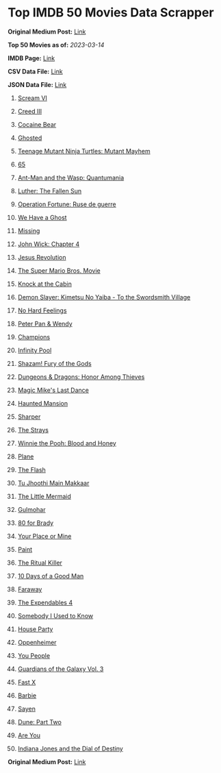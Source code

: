 # Top IMDB 50 Movies Data Scrapper

**Original Medium Post:** [Link](https://medium.com/@nishantsahoo/which-movie-should-i-watch-5c83a3c0f5b1) 

**Top 50 Movies as of:** _2023-03-14_

**IMDB Page:** [Link](http://www.imdb.com/search/title?release_date=2023,2023&title_type=feature)

**CSV Data File:** [Link](/Data/data.csv)

**JSON Data File:** [Link](/Data/data.json)

1. [Scream VI](https://www.imdb.com/title/tt17663992/?ref_=adv_li_tt)

2. [Creed III](https://www.imdb.com/title/tt11145118/?ref_=adv_li_tt)

3. [Cocaine Bear](https://www.imdb.com/title/tt14209916/?ref_=adv_li_tt)

4. [Ghosted](https://www.imdb.com/title/tt15326988/?ref_=adv_li_tt)

5. [Teenage Mutant Ninja Turtles: Mutant Mayhem](https://www.imdb.com/title/tt8589698/?ref_=adv_li_tt)

6. [65](https://www.imdb.com/title/tt12261776/?ref_=adv_li_tt)

7. [Ant-Man and the Wasp: Quantumania](https://www.imdb.com/title/tt10954600/?ref_=adv_li_tt)

8. [Luther: The Fallen Sun](https://www.imdb.com/title/tt3155298/?ref_=adv_li_tt)

9. [Operation Fortune: Ruse de guerre](https://www.imdb.com/title/tt7985704/?ref_=adv_li_tt)

10. [We Have a Ghost](https://www.imdb.com/title/tt7798604/?ref_=adv_li_tt)

11. [Missing](https://www.imdb.com/title/tt10855768/?ref_=adv_li_tt)

12. [John Wick: Chapter 4](https://www.imdb.com/title/tt10366206/?ref_=adv_li_tt)

13. [Jesus Revolution](https://www.imdb.com/title/tt10098448/?ref_=adv_li_tt)

14. [The Super Mario Bros. Movie](https://www.imdb.com/title/tt6718170/?ref_=adv_li_tt)

15. [Knock at the Cabin](https://www.imdb.com/title/tt15679400/?ref_=adv_li_tt)

16. [Demon Slayer: Kimetsu No Yaiba - To the Swordsmith Village](https://www.imdb.com/title/tt26537229/?ref_=adv_li_tt)

17. [No Hard Feelings](https://www.imdb.com/title/tt15671028/?ref_=adv_li_tt)

18. [Peter Pan & Wendy](https://www.imdb.com/title/tt5635026/?ref_=adv_li_tt)

19. [Champions](https://www.imdb.com/title/tt15339570/?ref_=adv_li_tt)

20. [Infinity Pool](https://www.imdb.com/title/tt10365998/?ref_=adv_li_tt)

21. [Shazam! Fury of the Gods](https://www.imdb.com/title/tt10151854/?ref_=adv_li_tt)

22. [Dungeons & Dragons: Honor Among Thieves](https://www.imdb.com/title/tt2906216/?ref_=adv_li_tt)

23. [Magic Mike's Last Dance](https://www.imdb.com/title/tt16280138/?ref_=adv_li_tt)

24. [Haunted Mansion](https://www.imdb.com/title/tt1695843/?ref_=adv_li_tt)

25. [Sharper](https://www.imdb.com/title/tt12573454/?ref_=adv_li_tt)

26. [The Strays](https://www.imdb.com/title/tt16437278/?ref_=adv_li_tt)

27. [Winnie the Pooh: Blood and Honey](https://www.imdb.com/title/tt19623240/?ref_=adv_li_tt)

28. [Plane](https://www.imdb.com/title/tt5884796/?ref_=adv_li_tt)

29. [The Flash](https://www.imdb.com/title/tt0439572/?ref_=adv_li_tt)

30. [Tu Jhoothi Main Makkaar](https://www.imdb.com/title/tt8672856/?ref_=adv_li_tt)

31. [The Little Mermaid](https://www.imdb.com/title/tt5971474/?ref_=adv_li_tt)

32. [Gulmohar](https://www.imdb.com/title/tt18951176/?ref_=adv_li_tt)

33. [80 for Brady](https://www.imdb.com/title/tt18079362/?ref_=adv_li_tt)

34. [Your Place or Mine](https://www.imdb.com/title/tt12823454/?ref_=adv_li_tt)

35. [Paint](https://www.imdb.com/title/tt14472156/?ref_=adv_li_tt)

36. [The Ritual Killer](https://www.imdb.com/title/tt13141250/?ref_=adv_li_tt)

37. [10 Days of a Good Man](https://www.imdb.com/title/tt23334464/?ref_=adv_li_tt)

38. [Faraway](https://www.imdb.com/title/tt18747542/?ref_=adv_li_tt)

39. [The Expendables 4](https://www.imdb.com/title/tt3291150/?ref_=adv_li_tt)

40. [Somebody I Used to Know](https://www.imdb.com/title/tt15333984/?ref_=adv_li_tt)

41. [House Party](https://www.imdb.com/title/tt8005118/?ref_=adv_li_tt)

42. [Oppenheimer](https://www.imdb.com/title/tt15398776/?ref_=adv_li_tt)

43. [You People](https://www.imdb.com/title/tt14826022/?ref_=adv_li_tt)

44. [Guardians of the Galaxy Vol. 3](https://www.imdb.com/title/tt6791350/?ref_=adv_li_tt)

45. [Fast X](https://www.imdb.com/title/tt5433140/?ref_=adv_li_tt)

46. [Barbie](https://www.imdb.com/title/tt1517268/?ref_=adv_li_tt)

47. [Sayen](https://www.imdb.com/title/tt19869024/?ref_=adv_li_tt)

48. [Dune: Part Two](https://www.imdb.com/title/tt15239678/?ref_=adv_li_tt)

49. [Are You](https://www.imdb.com/title/tt14463514/?ref_=adv_li_tt)

50. [Indiana Jones and the Dial of Destiny](https://www.imdb.com/title/tt1462764/?ref_=adv_li_tt)

**Original Medium Post:** [Link](https://medium.com/@nishantsahoo/which-movie-should-i-watch-5c83a3c0f5b1) 
